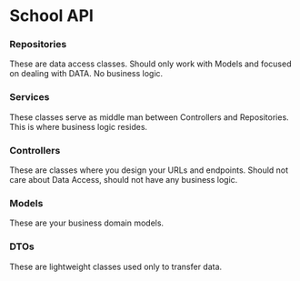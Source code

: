 # School API
### Repositories
These are data access classes. Should only work with Models and focused on dealing with DATA. No business logic.

### Services
These classes serve as middle man between Controllers and Repositories. This is where business logic resides. 

### Controllers
These are classes where you design your URLs and endpoints. Should not care about Data Access, should not have any business logic.

### Models
These are your business domain models.

### DTOs
These are lightweight classes used only to transfer data.
